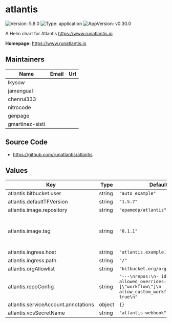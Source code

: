 # atlantis

![Version: 5.8.0](https://img.shields.io/badge/Version-5.8.0-informational?style=flat-square) ![Type: application](https://img.shields.io/badge/Type-application-informational?style=flat-square) ![AppVersion: v0.30.0](https://img.shields.io/badge/AppVersion-v0.30.0-informational?style=flat-square)

A Helm chart for Atlantis https://www.runatlantis.io

**Homepage:** <https://www.runatlantis.io>

## Maintainers

| Name | Email | Url |
| ---- | ------ | --- |
| lkysow |  |  |
| jamengual |  |  |
| chenrui333 |  |  |
| nitrocode |  |  |
| genpage |  |  |
| gmartinez-sisti |  |  |

## Source Code

* <https://github.com/runatlantis/atlantis>

## Values

| Key | Type | Default | Description |
|-----|------|---------|-------------|
| atlantis.bitbucket.user | string | `"auto_example"` |  |
| atlantis.defaultTFVersion | string | `"1.5.7"` |  |
| atlantis.image.repository | string | `"epamedp/atlantis"` |  |
| atlantis.image.tag | string | `"0.1.1"` | If not set appVersion field from Chart.yaml is used |
| atlantis.ingress.host | string | `"atlantis.example.com"` |  |
| atlantis.ingress.path | string | `"/"` |  |
| atlantis.orgAllowlist | string | `"bitbucket.org/organization/*"` |  |
| atlantis.repoConfig | string | `"---\nrepos:\n- id: /.*/\n  allowed_overrides: [\"workflow\"]\n  allow_custom_workflows: true\n"` |  |
| atlantis.serviceAccount.annotations | object | `{}` |  |
| atlantis.vcsSecretName | string | `"atlantis-webhook"` |  |

